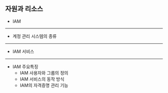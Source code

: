 ## 자원과 리소스

* IAM
---
* 계정 관리 시스템의 종류
---
* IAM 서비스
---
* IAM 주요특징
    * IAM 사용자와 그룹의 정의
    * IAM 서비스의 동작 방식
    * IAM의 자격증명 관리 기능
